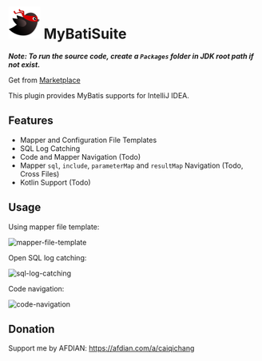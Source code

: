 # <img src="src/main/resources/META-INF/pluginIcon.svg" alt="logo" width="64"/> MyBatiSuite

***Note: To run the source code, create a `Packages` folder in JDK root path if not exist.***

Get from [Marketplace](https://plugins.jetbrains.com/plugin/25744-mybatisuite)

<!-- Plugin description -->
This plugin provides MyBatis supports for IntelliJ IDEA.

## Features
- Mapper and Configuration File Templates
- SQL Log Catching
- Code and Mapper Navigation (Todo)
- Mapper `sql`, `include`, `parameterMap` and `resultMap` Navigation (Todo, Cross Files)
- Kotlin Support (Todo)
<!-- Plugin description end -->

## Usage
Using mapper file template:

![mapper-file-template]()

Open SQL log catching:

![sql-log-catching]()

Code navigation:

![code-navigation]()

## Donation
Support me by AFDIAN: https://afdian.com/a/caiqichang

